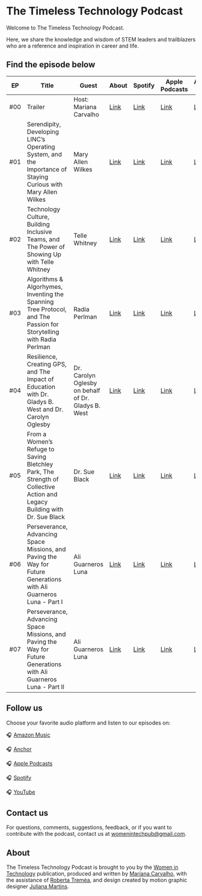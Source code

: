# The Timeless Technology Podcast

Welcome to The Timeless Technology Podcast.

Here, we share the knowledge and wisdom of STEM leaders and trailblazers who are a reference and inspiration in career and life.

## Find the episode below

| EP   | Title  | Guest  | About  | Spotify | Apple Podcasts   | Amazon Music   | YouTube  
|---|---|---|---|---|---|---|---|
| #00  | Trailer  | Host: Mariana Carvalho  | [Link](https://medium.com/@mariana.carvalho/introducing-the-timeless-technology-podcast-eef8217458ad)  | [Link](https://open.spotify.com/episode/0mU6AoWMJQiiqt1nDkxNpM?si=gacp0SpsSrS-iiklpL1UtA)   | [Link](https://podcasts.apple.com/us/podcast/the-timeless-technology-podcast-trailer/id1780252833?i=1000677265678)   | [Link](https://music.amazon.com/podcasts/8bfd67af-d80a-4080-bee2-51ff3577bab7/episodes/780de750-1559-47c2-8460-ee8b87e4b4e2/the-timeless-technology-podcast-the-timeless-technology-podcast-trailer)   | [Link](https://youtu.be/VqMCE-2JFYQ?si=Ujl_ZOLYUsiEqlkK)  |
| #01  | Serendipity, Developing LINC’s Operating System, and the Importance of Staying Curious with Mary Allen Wilkes  | Mary Allen Wilkes   | [Link](https://medium.com/@mariana.carvalho/serendipity-developing-lincs-operating-system-and-the-importance-of-staying-curious-with-mary-652320495739) | [Link](https://open.spotify.com/episode/57ZuSEd6mo3XBrtDmTx6Cf?si=W3_apGwAS-C-Vt52HruGbQ)   | [Link](https://podcasts.apple.com/us/podcast/serendipity-developing-lincs-operating-system-and/id1780252833?i=1000677663210)   | [Link](https://music.amazon.com/podcasts/8bfd67af-d80a-4080-bee2-51ff3577bab7/episodes/79066e90-f023-40c1-a458-14acdd5269d3/the-timeless-technology-podcast-serendipity-developing-linc%E2%80%99s-operating-system-and-the-importance-of-staying-curious-with-mary-allen-wilkes)   | [Link](https://youtu.be/MEVyhecrkY8?si=f0dAo9YYuMGkEPBY)   | Loading...
| #02  | Technology Culture, Building Inclusive Teams, and The Power of Showing Up with Telle Whitney  | Telle Whitney   | [Link](https://medium.com/@mariana.carvalho/technology-culture-building-inclusive-teams-and-the-power-of-showing-up-with-telle-whitney-5d33d060b44b) | [Link](https://open.spotify.com/episode/2BEvrbaw91YocCoXhqY6Z1?si=nfa9JB02SpGxFin4MHg1fQ&nd=1&dlsi=f629a74b0b5b4317)   | [Link](https://podcasts.apple.com/us/podcast/technology-culture-building-inclusive-teams-and-the/id1780252833?i=1000679237455)   | [Link](https://music.amazon.com/podcasts/8bfd67af-d80a-4080-bee2-51ff3577bab7/episodes/d61bc136-54c0-48df-b77d-a64e9c8d8d9d/the-timeless-technology-podcast-technology-culture-building-inclusive-teams-and-the-power-of-showing-up-with-telle-whitney)   | [Link](https://youtu.be/DL8KbuDxnDk?si=DN9Hp9POKsIcoJWh)   
| #03  | Algorithms & Algorhymes, Inventing the Spanning Tree Protocol, and The Passion for Storytelling with Radia Perlman | Radia Perlman   | [Link](https://medium.com/@mariana.carvalho/algorithms-algorhymes-inventing-the-spanning-tree-protocol-and-the-passion-for-storytelling-e80123640322) | [Link](https://open.spotify.com/episode/6wdaTDj08iaYlb1ZEz7o64?si=BaFzl3ydSBCiMHFkBx5GCA)   | [Link](https://podcasts.apple.com/us/podcast/algorithms-algorhymes-inventing-the-spanning-tree/id1780252833?i=1000680864152)   | [Link](https://music.amazon.com/podcasts/8bfd67af-d80a-4080-bee2-51ff3577bab7/episodes/d651e8f7-f1dd-4fe3-8b59-676e2fdb5d04/the-timeless-technology-podcast-algorithms-algorhymes-inventing-the-spanning-tree-protocol-and-the-passion-for-storytelling-with-radia-perlman)   | Loading...
| #04  | Resilience, Creating GPS, and The Impact of Education with Dr. Gladys B. West and Dr. Carolyn Oglesby | Dr. Carolyn Oglesby on behalf of Dr. Gladys B. West   | [Link](https://medium.com/@mariana.carvalho/resilience-creating-gps-and-the-impact-of-education-with-dr-ec2dd3550c2a) | [Link](https://open.spotify.com/episode/0Tm1DvyUHr28lijU4RnIMP?si=LD5vZXEZQ_STOMeV6sVEoQ)   | [Link](https://podcasts.apple.com/us/podcast/resilience-creating-gps-and-the-impact-of/id1780252833?i=1000683209261)   | [Link](https://music.amazon.com/podcasts/8bfd67af-d80a-4080-bee2-51ff3577bab7/episodes/468d13e6-aad8-4d36-b2b0-fd9b1ac813dd/the-timeless-technology-podcast-resilience-creating-gps-and-the-impact-of-education-with-dr-gladys-b-west-and-dr-carolyn-oglesby)   | Loading...
| #05  | From a Women’s Refuge to Saving Bletchley Park, The Strength of Collective Action and Legacy Building with Dr. Sue Black | Dr. Sue Black   | [Link](https://medium.com/@mariana.carvalho/from-a-womens-refuge-to-saving-bletchley-park-the-strength-of-collective-action-and-legacy-df0350232632) | [Link](https://open.spotify.com/episode/5nInhxc1mG1KVE4C8FQSRL?si=3KEdSqw_QsWxs5a2H5Aoow&nd=1&dlsi=51d6e4eed7ed4f8c)   | [Link](https://podcasts.apple.com/us/podcast/from-a-womens-refuge-to-saving-bletchley-park/id1780252833?i=1000685046529)   | [Link](https://music.amazon.com/podcasts/8bfd67af-d80a-4080-bee2-51ff3577bab7/episodes/d5c0c2b1-98f6-4f2e-8e02-03b2dcce38df/the-timeless-technology-podcast-from-a-women's-refuge-to-saving-bletchley-park-the-strength-of-collective-action-and-legacy-building-with-dr-sue-black)   | Loading...
| #06  | Perseverance, Advancing Space Missions, and Paving the Way for Future Generations with Ali Guarneros Luna - Part I | Ali Guarneros Luna   | [Link](https://medium.com/@mariana.carvalho/perseverance-advancing-space-missions-and-paving-the-way-for-future-generations-with-ali-7763c583e11b) | [Link](https://open.spotify.com/episode/6Ls7JvqYIha0kx8cmCWcCj?si=YJ3FCsIARcu2axJbJdyoUw)   | [Link](https://podcasts.apple.com/us/podcast/perseverance-advancing-space-missions-and-paving-the/id1780252833?i=1000689436884)   | [Link](https://music.amazon.com/podcasts/8bfd67af-d80a-4080-bee2-51ff3577bab7/episodes/3f12595a-76a2-4338-aeb1-242cab9f8254/the-timeless-technology-podcast-perseverance-advancing-space-missions-and-paving-the-way-for-future-generations-with-ali-guarneros-luna---part-i)   | Loading...
| #07  | Perseverance, Advancing Space Missions, and Paving the Way for Future Generations with Ali Guarneros Luna - Part II | Ali Guarneros Luna   | [Link](https://medium.com/@mariana.carvalho/perseverance-advancing-space-missions-and-paving-the-way-for-future-generations-with-ali-7763c583e11b) | [Link](https://open.spotify.com/episode/6HOXkzSwBAJHhajGyD9EK6?si=MuVYkSCBRQKTmY5QVwCNKw)  | [Link](https://podcasts.apple.com/us/podcast/perseverance-advancing-space-missions-and-paving-the/id1780252833?i=1000694146527)    | [Link](https://music.amazon.com/podcasts/8bfd67af-d80a-4080-bee2-51ff3577bab7/episodes/e6702913-7098-43e4-8fda-02f85ea8b03d/the-timeless-technology-podcast-perseverance-advancing-space-missions-and-paving-the-way-for-future-generations-with-ali-guarneros-luna-%E2%80%94-part-ii)   | Loading...

## Follow us

Choose your favorite audio platform and listen to our episodes on:

🎧 [Amazon Music](https://amzn.to/3YWLpZA)

🎧 [Anchor](https://bit.ly/ttt-anchor)

🎧 [Apple Podcasts](https://apple.co/3CyEHBC)

🎧 [Spotify](https://spoti.fi/3UW1Hks)

🎧 [YouTube](https://bit.ly/ttt-youtube)

## Contact us

For questions, comments, suggestions, feedback, or if you want to contribute with the podcast, contact us at womenintechpub@gmail.com.

## About

The Timeless Technology Podcast is brought to you by the [Women in Technology](https://medium.com/womenintechnology) publication, produced and written by [Mariana Carvalho](https://www.linkedin.com/in/mari/), with the assistance of [Roberta Treméa](https://www.linkedin.com/in/roberta-tremea/), and design created by motion graphic designer [Juliana Martins](https://heyjulianamartins.com/).
